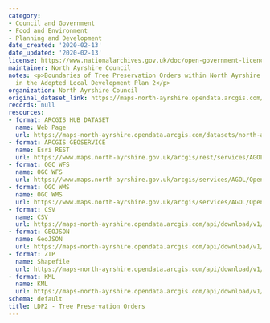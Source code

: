 ```yaml
---
category:
- Council and Government
- Food and Environment
- Planning and Development
date_created: '2020-02-13'
date_updated: '2020-02-13'
license: https://www.nationalarchives.gov.uk/doc/open-government-licence/version/3/
maintainer: North Ayrshire Council
notes: <p>Boundaries of Tree Preservation Orders within North Ayrshire as set out
  in the Adopted Local Development Plan 2</p>
organization: North Ayrshire Council
original_dataset_link: https://maps-north-ayrshire.opendata.arcgis.com/datasets/north-ayrshire::ldp2-tree-preservation-orders
records: null
resources:
- format: ARCGIS HUB DATASET
  name: Web Page
  url: https://maps-north-ayrshire.opendata.arcgis.com/datasets/north-ayrshire::ldp2-tree-preservation-orders
- format: ARCGIS GEOSERVICE
  name: Esri REST
  url: https://www.maps.north-ayrshire.gov.uk/arcgis/rest/services/AGOL/Open_Data_Portal4/MapServer/40
- format: OGC WFS
  name: OGC WFS
  url: https://www.maps.north-ayrshire.gov.uk/arcgis/services/AGOL/Open_Data_Portal4/MapServer/WFSServer?request=GetCapabilities&service=WFS
- format: OGC WMS
  name: OGC WMS
  url: https://www.maps.north-ayrshire.gov.uk/arcgis/services/AGOL/Open_Data_Portal4/MapServer/WMSServer?request=GetCapabilities&service=WMS
- format: CSV
  name: CSV
  url: https://maps-north-ayrshire.opendata.arcgis.com/api/download/v1/items/89f6a0d1cd584241915193808f314f7b/csv?layers=40
- format: GEOJSON
  name: GeoJSON
  url: https://maps-north-ayrshire.opendata.arcgis.com/api/download/v1/items/89f6a0d1cd584241915193808f314f7b/geojson?layers=40
- format: ZIP
  name: Shapefile
  url: https://maps-north-ayrshire.opendata.arcgis.com/api/download/v1/items/89f6a0d1cd584241915193808f314f7b/shapefile?layers=40
- format: KML
  name: KML
  url: https://maps-north-ayrshire.opendata.arcgis.com/api/download/v1/items/89f6a0d1cd584241915193808f314f7b/kml?layers=40
schema: default
title: LDP2 - Tree Preservation Orders
---
```

